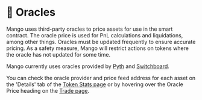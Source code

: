 # 🔮 Oracles

Mango uses third-party oracles to price assets for use in the smart contract. The oracle price is used for PnL calculations and liquidations, among other things.
Oracles must be updated frequently to ensure accurate pricing. As a safety measure, Mango will restrict actions on tokens where the oracle has not updated for some time.

Mango currently uses oracles provided by [Pyth](https://pyth.network) and [Switchboard](https://switchboard.xyz).

You can check the oracle provider and price feed address for each asset on the 'Details' tab of the [Token Stats page](https://app.mango.markets/stats) or by hovering over the Oracle Price heading on the [Trade page](https://app.mango.markets/trade).
